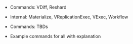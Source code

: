
* Commands: VDiff, Reshard

* Internal: Materialize, VReplicationExec, VExec, Workflow

* Commands: TBDs

* Example commands for all with explanation
